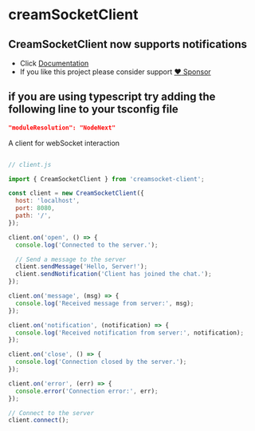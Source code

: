 # creamSocketClient
## CreamSocketClient now supports notifications
- Click [Documentation](https://github.com/eliassn/creamSocket-client/wiki/CreamSocketClient)
- If you like this project please consider support [:heart: Sponsor](https://github.com/sponsors/eliassn)
## if you are using typescript try adding the following line to your tsconfig file 
```json
"moduleResolution": "NodeNext"
```
A client for webSocket interaction
```javascript

// client.js

import { CreamSocketClient } from 'creamsocket-client';

const client = new CreamSocketClient({
  host: 'localhost',
  port: 8080,
  path: '/',
});

client.on('open', () => {
  console.log('Connected to the server.');

  // Send a message to the server
  client.sendMessage('Hello, Server!');
  client.sendNotification('Client has joined the chat.');
});

client.on('message', (msg) => {
  console.log('Received message from server:', msg);
});

client.on('notification', (notification) => {
  console.log('Received notification from server:', notification);
});

client.on('close', () => {
  console.log('Connection closed by the server.');
});

client.on('error', (err) => {
  console.error('Connection error:', err);
});

// Connect to the server
client.connect();
```
